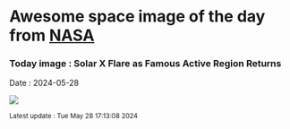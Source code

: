
# Awesome space image of the day from [NASA](https://api.nasa.gov/)

### Today image : Solar X Flare as Famous Active Region Returns
Date : 2024-05-28

![](https://www.youtube.com/embed/yt7uwWzSTw0?rel=0)

<small>Latest update : Tue May 28 17:13:08 2024</small>
        